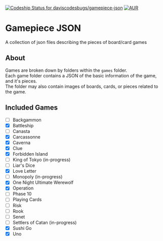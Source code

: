 [ ![Codeship Status for daviscodesbugs/gamepiece-json](https://img.shields.io/codeship/683282a0-7461-0134-4148-76a75a837005/master.svg?maxAge=30)](#)
[![AUR](https://img.shields.io/aur/license/yaourt.svg?maxAge=30)](#)

# Gamepiece JSON
A collection of json files describing the pieces of board/card games
## About
Games are broken down by folders within the `games` folder.  
Each game folder contains a JSON of the basic information of the game, and it's pieces.  
The folder may also contain images of boards, cards, or pieces related to the game.  

## Included Games
 - [ ] Backgammon
 - [x] Battleship
 - [ ] Canasta
 - [x] Carcassonne
 - [x] Caverna
 - [x] Clue
 - [x] Forbidden Island
 - [ ] King of Tokyo (in-progress)
 - [ ] Liar's Dice
 - [x] Love Letter
 - [ ] Monopoly (in-progress)
 - [x] One Night Ultimate Werewolf
 - [x] Operation
 - [ ] Phase 10
 - [ ] Playing Cards
 - [ ] Risk
 - [ ] Rook
 - [ ] Senet
 - [ ] Settlers of Catan (in-progress)
 - [x] Sushi Go
 - [x] Uno
